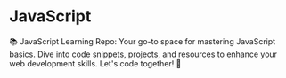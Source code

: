 # JavaScript
📚 JavaScript Learning Repo: Your go-to space for mastering JavaScript basics. Dive into code snippets, projects, and resources to enhance your web development skills. Let's code together! 🚀
